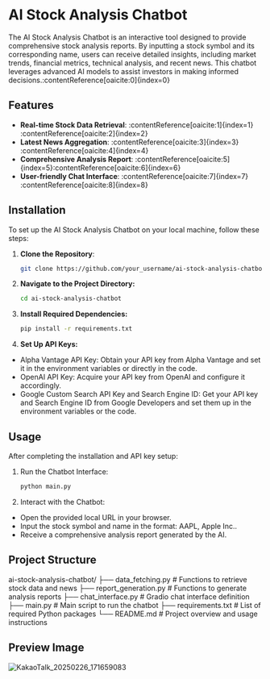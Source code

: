 # AI Stock Analysis Chatbot

The AI Stock Analysis Chatbot is an interactive tool designed to provide comprehensive stock analysis reports. By inputting a stock symbol and its corresponding name, users can receive detailed insights, including market trends, financial metrics, technical analysis, and recent news. This chatbot leverages advanced AI models to assist investors in making informed decisions.&#8203;:contentReference[oaicite:0]{index=0}

## Features

- **Real-time Stock Data Retrieval**: :contentReference[oaicite:1]{index=1}&#8203;:contentReference[oaicite:2]{index=2}
- **Latest News Aggregation**: :contentReference[oaicite:3]{index=3}&#8203;:contentReference[oaicite:4]{index=4}
- **Comprehensive Analysis Report**: :contentReference[oaicite:5]{index=5}&#8203;:contentReference[oaicite:6]{index=6}
- **User-friendly Chat Interface**: :contentReference[oaicite:7]{index=7}&#8203;:contentReference[oaicite:8]{index=8}

## Installation

To set up the AI Stock Analysis Chatbot on your local machine, follow these steps:

1. **Clone the Repository**:
   ```bash
   git clone https://github.com/your_username/ai-stock-analysis-chatbot.git
2. **Navigate to the Project Directory:**
   ```bash
   cd ai-stock-analysis-chatbot
3. **Install Required Dependencies:**
   ```bash
   pip install -r requirements.txt

4. **Set Up API Keys:**
- Alpha Vantage API Key: Obtain your API key from Alpha Vantage and set it in the environment variables or directly in the code.​
- OpenAI API Key: Acquire your API key from OpenAI and configure it accordingly.​
- Google Custom Search API Key and Search Engine ID: Get your API key and Search Engine ID from Google Developers and set them up in the environment variables or the code.

## Usage
After completing the installation and API key setup:

1. Run the Chatbot Interface:
   ```bash
   python main.py
2. Interact with the Chatbot:
- Open the provided local URL in your browser.​
- Input the stock symbol and name in the format: AAPL, Apple Inc..​
- Receive a comprehensive analysis report generated by the AI.

## Project Structure
ai-stock-analysis-chatbot/
├── data_fetching.py       # Functions to retrieve stock data and news
├── report_generation.py   # Functions to generate analysis reports
├── chat_interface.py      # Gradio chat interface definition
├── main.py                # Main script to run the chatbot
├── requirements.txt       # List of required Python packages
└── README.md              # Project overview and usage instructions


## Preview Image
![KakaoTalk_20250226_171659083](https://github.com/user-attachments/assets/48071b99-973c-4e1c-ba51-0f8054566252)
